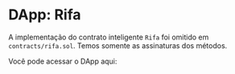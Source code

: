 # DApp: Rifa

A implementação do contrato inteligente `Rifa` foi omitido em `contracts/rifa.sol`. Temos somente as assinaturas dos métodos.

Você pode acessar o DApp aqui: 

